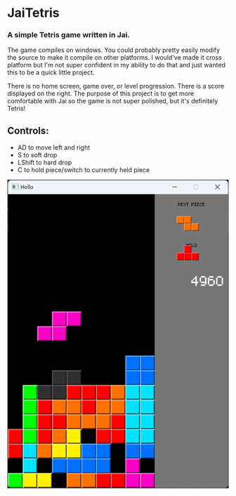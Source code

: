 # JaiTetris
### A simple Tetris game written in Jai.

The game compiles on windows. You could probably pretty easily modify the source to make it compile on other platforms. I would've made it cross platform but I'm not super confident in my ability to do that and just wanted this to be a quick little project.

There is no home screen, game over, or level progression. There is a score displayed on the right. The purpose of this project is to get more comfortable with Jai so the game is not super polished, but it's definitely Tetris!


## Controls:
- AD to move left and right
- S to soft drop
- LShift to hard drop
- C to hold piece/switch to currently held piece

![Gameplay](demopic.png)